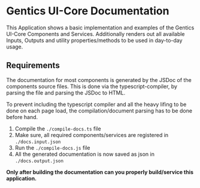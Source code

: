 # Gentics UI-Core Documentation

This Application shows a basic implementation and examples of the Gentics UI-Core Components and Services.
Additionally renders out all available Inputs, Outputs and utility properties/methods to be used in day-to-day usage.

## Requirements

The documentation for most components is generated by the JSDoc of the components source files.
This is done via the typescript-compiler, by parsing the file and parsing the JSDoc to HTML.

To prevent including the typescript compiler and all the heavy lifing to be done on each page load,
the compilation/document parsing has to be done before hand.

1. Compile the `./compile-docs.ts` file
2. Make sure, all required components/services are registered in `./docs.input.json`
3. Run the `./compile-docs.js` file
4. All the generated documentation is now saved as json in `./docs.output.json`

**Only after building the documentation can you properly build/service this application.**
